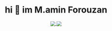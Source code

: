 <h1 align="center"> hi 👋 im M.amin Forouzan</h1>

<div align="center">
<a href="#">
  <img align="center" src="https://github-readme-stats-sigma-five.vercel.app/api/top-langs?username=aminm08&show_icons=true&theme=dark&locale=en&layout=compact" />
</a>
<a href="#">
<img align="center" src="https://github-readme-stats-sigma-five.vercel.app/api?username=aminm08&show_icons=true&theme=dark&locale=en&include_all_commits=true" />
</a>
</div>






